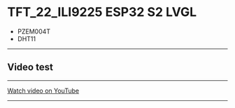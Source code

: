 # TFT_22_ILI9225 ESP32 S2 LVGL 
 - PZEM004T
 - DHT11
---
## Video test
---
[Watch video on YouTube](https://www.youtube.com/shorts/_LET7oHLk2U)  

---

